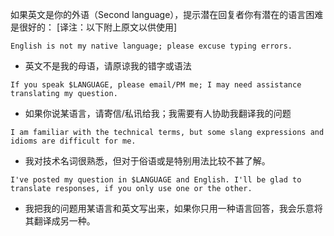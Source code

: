 如果英文是你的外语（Second language），提示潜在回复者你有潜在的语言困难是很好的： [译注：以下附上原文以供使用]

`English is not my native language; please excuse typing errors.`

* 英文不是我的母语，请原谅我的错字或语法

`If you speak $LANGUAGE, please email/PM me; I may need assistance translating my question.`

* 如果你说某语言，请寄信/私讯给我；我需要有人协助我翻译我的问题

`I am familiar with the technical terms, but some slang expressions and idioms are difficult for me.`

* 我对技术名词很熟悉，但对于俗语或是特别用法比较不甚了解。

`I've posted my question in $LANGUAGE and English. I'll be glad to translate responses, if you only use one or the other.`


* 我把我的问题用某语言和英文写出来，如果你只用一种语言回答，我会乐意将其翻译成另一种。
